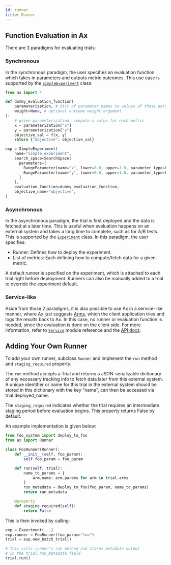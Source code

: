 ```yaml
---
id: runner
title: Runner
---
```


## Function Evaluation in Ax

There are 3 paradigms for evaluating trials:

### Synchronous

In the synchronous paradigm, the user specifies an evaluation function which takes in parameters and outputs metric outcomes. This use case is supported by the [```SimpleExperiment```](/api/core.html#module-ax.core.simple_experiment) class:

```python
from ax import *

def dummy_evaluation_function(
    parameterization, # dict of parameter names to values of those parameters
    weight=None, # optional outcome weight argument
):
    # given parameterization, compute a value for each metric
    x = parameterization["x"]
    y = parameterization["y"]
    objective_val = f(x, y)
    return {"objective": objective_val}

exp = SimpleExperiment(
    name="simple_experiment",
    search_space=SearchSpace(
      parameters=[
        RangeParameter(name="x", lower=0.0, upper=1.0, parameter_type=ParameterType.FLOAT),
        RangeParameter(name="y", lower=0.0, upper=1.0, parameter_type=ParameterType.FLOAT),
      ]
    ),
    evaluation_function=dummy_evaluation_function,
    objective_name="objective",
)
```

### Asynchronous

In the asynchronous paradigm, the trial is first deployed and the data is fetched at a later time. This is useful when evaluation happens on an external system and takes a long time to complete, such as for A/B tests. This is supported by the [```Experiment```](/api/core.html#module-ax.core.experiment) class. In this paradigm, the user specifies:
  * Runner: Defines how to deploy the experiment.
  * List of metrics: Each defining how to compute/fetch data for a given metric.

A default runner is specified on the experiment, which is attached to each trial right before deployment. Runners can also be manually added to a trial to override the experiment default.


### Service-like

Aside from those 2 paradigms, it is also possible to use Ax in a service-like
manner, where Ax just suggests [Arms](glossary.md#arm), which the client application
tries and logs the results back to Ax. In this case, no runner or evaluation
function is needed, since the evaluation is done on the client side. For more
information, refer to [```Service```](/api/core.html#module-ax.service) module
reference and the [API docs](api.md).


## Adding Your Own Runner

To add your own runner, subclass `Runner` and implement the `run` method and `staging_required` property.

The `run` method accepts a Trial and returns a JSON-serializable dictionary of any necessary tracking info to fetch data later from this external system. A unique identifier or name for this trial in the external system should be stored in this dictionary with the key "name", can then be accessed via trial.deployed_name.

The `staging_required` indicates whether the trial requires an intermediate staging period before evaluation begins. This property returns False by default.

An example implementation is given below:

```python
from foo_system import deploy_to_foo
from ax import Runner

class FooRunner(Runner):
    def __init__(self, foo_param):
        self.foo_param = foo_param

    def run(self, trial):
        name_to_params = {
            arm.name: arm.params for arm in trial.arms
        }
        run_metadata = deploy_to_foo(foo_param, name_to_params)
        return run_metadata

    @property
    def staging_required(self):
        return False
```

This is then invoked by calling:

```python
exp = Experiment(...)
exp.runner = FooRunner(foo_param="foo")
trial = exp.new_batch_trial()

# This calls runner's run method and stores metadata output
# in the trial.run_metadata field
trial.run()
```
